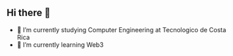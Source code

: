 ## Hi there 👋



- 🔭 I’m currently studying Computer Engineering at Tecnologico de Costa Rica
- 🌱 I’m currently learning Web3



